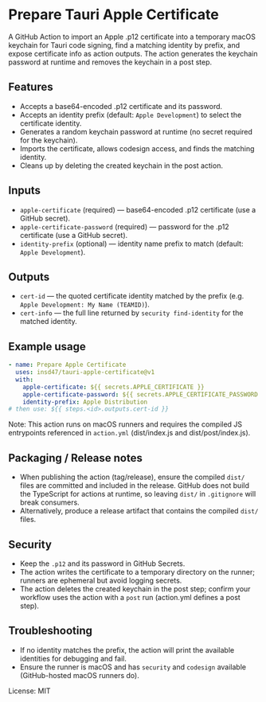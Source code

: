 # Prepare Tauri Apple Certificate

A GitHub Action to import an Apple .p12 certificate into a temporary macOS keychain for Tauri code signing, find a matching identity by prefix, and expose certificate info as action outputs. The action generates the keychain password at runtime and removes the keychain in a post step.

## Features
- Accepts a base64-encoded .p12 certificate and its password.
- Accepts an identity prefix (default: `Apple Development`) to select the certificate identity.
- Generates a random keychain password at runtime (no secret required for the keychain).
- Imports the certificate, allows codesign access, and finds the matching identity.
- Cleans up by deleting the created keychain in the post action.

## Inputs
- `apple-certificate` (required) — base64-encoded .p12 certificate (use a GitHub secret).
- `apple-certificate-password` (required) — password for the .p12 certificate (use a GitHub secret).
- `identity-prefix` (optional) — identity name prefix to match (default: `Apple Development`).

## Outputs
- `cert-id` — the quoted certificate identity matched by the prefix (e.g. `Apple Development: My Name (TEAMID)`).
- `cert-info` — the full line returned by `security find-identity` for the matched identity.

## Example usage
```yaml
- name: Prepare Apple Certificate
  uses: insd47/tauri-apple-certificate@v1
  with:
    apple-certificate: ${{ secrets.APPLE_CERTIFICATE }}
    apple-certificate-password: ${{ secrets.APPLE_CERTIFICATE_PASSWORD }}
    identity-prefix: Apple Distribution
# then use: ${{ steps.<id>.outputs.cert-id }}
```

Note: This action runs on macOS runners and requires the compiled JS entrypoints referenced in `action.yml` (dist/index.js and dist/post/index.js).

## Packaging / Release notes
- When publishing the action (tag/release), ensure the compiled `dist/` files are committed and included in the release. GitHub does not build the TypeScript for actions at runtime, so leaving `dist/` in `.gitignore` will break consumers.
- Alternatively, produce a release artifact that contains the compiled `dist/` files.

## Security
- Keep the `.p12` and its password in GitHub Secrets.
- The action writes the certificate to a temporary directory on the runner; runners are ephemeral but avoid logging secrets.
- The action deletes the created keychain in the post step; confirm your workflow uses the action with a `post` run (action.yml defines a post step).

## Troubleshooting
- If no identity matches the prefix, the action will print the available identities for debugging and fail.
- Ensure the runner is macOS and has `security` and `codesign` available (GitHub-hosted macOS runners do).

License: MIT